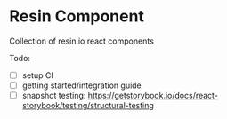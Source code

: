 # Resin Component

Collection of resin.io react components

Todo:
- [ ] setup CI
- [ ] getting started/integration guide
- [ ] snapshot testing: https://getstorybook.io/docs/react-storybook/testing/structural-testing
